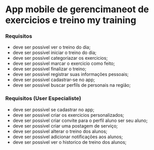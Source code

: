 # App mobile de gerencimaneot de exercicios e treino my training

### Requisitos
- deve ser possivel ver o treino do dia;
- deve ser possivel iniciar o treino do dia;
- deve ser possivel categoriazar os exercicios;
- deve ser possivel marcar o exercicio como feito;
- deve ser possivel finalizar o treino;
- deve ser possivel registrar suas informações pessoais;
- deve ser possivel cadastrar-se no app;
- deve ser possivel buscar perfils de personais na região;

### Requisitos (User Especialiste)
- deve ser possivel se cadastrar no app;
- deve ser possivel criar os exercicios personalizados;
- deve ser possivel criar convite para o perfil aluno ser seu aluno;
- deve ser possivel criar uma postagem de serviço;
- deve ser possivel alterar o treino dos alunos;
- deve ser possivel adicionar notificações aos alunos;
- deve ser possivel ver o historico de treino dos alunos;



